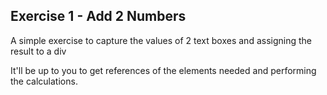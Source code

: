 ## Exercise 1 - Add 2 Numbers

A simple exercise to capture the values of 2 text boxes and
assigning the result to a div

It'll be up to you to get references of the elements needed
and performing the calculations.
